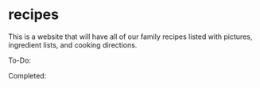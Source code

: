 # recipes
This is a website that will have all of our family recipes listed with pictures, ingredient lists, and cooking directions.


To-Do:
	


Completed:
